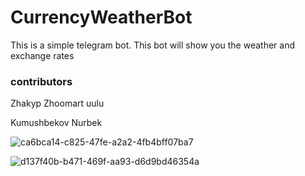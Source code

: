 # CurrencyWeatherBot
This is a simple telegram bot. This bot will show you the weather and exchange rates
<h3>contributors</h3>
<p>Zhakyp Zhoomart uulu</p>
<p>Kumushbekov Nurbek<p>
  
  ![ca6bca14-c825-47fe-a2a2-4fb4bff07ba7](https://user-images.githubusercontent.com/73534500/102716113-ccc25380-42ea-11eb-90db-94e83c966c02.jpg)
  
![d137f40b-b471-469f-aa93-d6d9bd46354a](https://user-images.githubusercontent.com/73534500/102716103-bddba100-42ea-11eb-9d5b-1cb32cc19c39.jpg)
